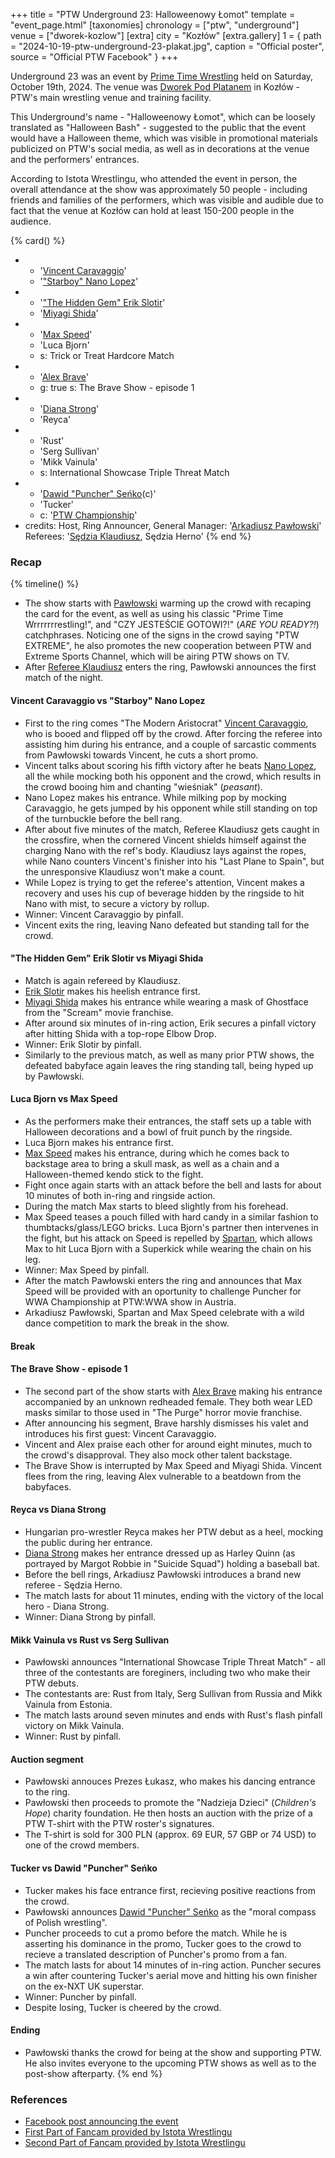 +++
title = "PTW Underground 23: Halloweenowy Łomot"
template = "event_page.html"
[taxonomies]
chronology = ["ptw", "underground"]
venue = ["dworek-kozlow"]
[extra]
city = "Kozłów"
[extra.gallery]
1 = { path = "2024-10-19-ptw-underground-23-plakat.jpg", caption = "Official poster", source = "Official PTW Facebook" }
+++

Underground 23 was an event by [Prime Time Wrestling](@/o/ptw.md) held on Saturday, October 19th, 2024. The venue was [Dworek Pod Platanem](@/v/dworek-kozlow.md) in Kozłów - PTW's main wrestling venue and training facility.

This Underground's name - "Halloweenowy Łomot", which can be loosely translated as "Halloween Bash" - suggested to the public that the event would have a Halloween theme, which was visible in promotional materials publicized on PTW's social media, as well as in decorations at the venue and the performers' entrances. 

According to Istota Wrestlingu, who attended the event in person, the overall attendance at the show was approximately 50 people - including friends and families of the performers, which was visible and audible due to fact that the venue at Kozłów can hold at least 150-200 people in the audience.

{% card() %}
- - '[Vincent Caravaggio](@/w/vincent-caravaggio.md)'
  - '["Starboy" Nano Lopez](@/w/nano-lopez.md)'
- - '["The Hidden Gem" Erik Slotir](@/w/erik-slotir.md)'
  - '[Miyagi Shida](@/w/miyagi-shida.md)'
- - '[Max Speed](@/w/max-speed.md)'
  - 'Luca Bjorn'
  - s: Trick or Treat Hardcore Match
- - '[Alex Brave](@/w/alex-brave.md)'
  - g: true
    s: The Brave Show - episode 1
- - '[Diana Strong](@/w/diana-strong.md)'
  - 'Reyca'
- - 'Rust'
  - 'Serg Sullivan'
  - 'Mikk Vainula'
  - s: International Showcase Triple Threat Match
- - '[Dawid "Puncher" Seńko](@/w/puncher.md)(c)'
  - 'Tucker'
  - c: '[PTW Championship](@/c/ptw-championship.md)'
- credits:
    Host, Ring Announcer, General Manager: '[Arkadiusz Pawłowski](@/w/pan-pawlowski.md)'
    Referees: '[Sędzia Klaudiusz](@/w/sedzia-klaudiusz.md), Sędzia Herno'
{% end %}


### Recap

{% timeline() %}
* The show starts with [Pawłowski](@/w/pan-pawlowski.md) warming up the crowd with recaping the card for the event, as well as using his classic "Prime Time Wrrrrrrrestling!", and "CZY JESTEŚCIE GOTOWI?!" (_ARE YOU READY?!_) catchphrases. Noticing one of the signs in the crowd saying "PTW EXTREME", he also promotes the new cooperation between PTW and Extreme Sports Channel, which will be airing PTW shows on TV.
* After [Referee Klaudiusz](@/w/sedzia-klaudiusz.md) enters the ring, Pawłowski announces the first match of the night.

#### Vincent Caravaggio vs "Starboy" Nano Lopez

* First to the ring comes "The Modern Aristocrat" [Vincent Caravaggio](@/w/vincent-caravaggio.md), who is booed and flipped off by the crowd. After forcing the referee into assisting him during his entrance, and a couple of sarcastic comments from Pawłowski towards Vincent, he cuts a short promo.
* Vincent talks about scoring his fifth victory after he beats [Nano Lopez](@/w/nano-lopez.md), all the while mocking both his opponent and the crowd, which results in the crowd booing him and chanting "wieśniak" (_peasant_).
* Nano Lopez makes his entrance. While milking pop by mocking Caravaggio, he gets jumped by his opponent while still standing on top of the turnbuckle before the bell rang.
* After about five minutes of the match, Referee Klaudiusz gets caught in the crossfire, when the cornered Vincent shields himself against the charging Nano with the ref's body. Klaudiusz lays against the ropes, while Nano counters Vincent's finisher into his "Last Plane to Spain", but the unresponsive Klaudiusz won't make a count.
* While Lopez is trying to get the referee's attention, Vincent makes a recovery and uses his cup of beverage hidden by the ringside to hit Nano with mist, to secure a victory by rollup.
* Winner: Vincent Caravaggio by pinfall.
* Vincent exits the ring, leaving Nano defeated but standing tall for the crowd.

#### "The Hidden Gem" Erik Slotir vs Miyagi Shida
* Match is again refereed by Klaudiusz.
* [Erik Slotir](@/w/erik-slotir.md) makes his heelish entrance first.
* [Miyagi Shida](@/w/miyagi-shida.md) makes his entrance while wearing a mask of Ghostface from the "Scream" movie franchise.
* After around six minutes of in-ring action, Erik secures a pinfall victory after hitting Shida with a top-rope Elbow Drop.
* Winner: Erik Slotir by pinfall.
* Similarly to the previous match, as well as many prior PTW shows, the defeated babyface again leaves the ring standing tall, being hyped up by Pawłowski.

#### Luca Bjorn vs Max Speed
* As the performers make their entrances, the staff sets up a table with Halloween decorations and a bowl of fruit punch by the ringside.
* Luca Bjorn makes his entrance first.
* [Max Speed](@/w/max-speed.md) makes his entrance, during which he comes back to backstage area to bring a skull mask, as well as a chain and a Halloween-themed kendo stick to the fight.
* Fight once again starts with an attack before the bell and lasts for about 10 minutes of both in-ring and ringside action.
* During the match Max starts to bleed slightly from his forehead.
* Max Speed teases a pouch filled with hard candy in a similar fashion to thumbtacks/glass/LEGO bricks. Luca Bjorn's partner then intervenes in the fight, but his attack on Speed is repelled by [Spartan](@/w/spartan.md), which allows Max to hit Luca Bjorn with a Superkick while wearing the chain on his leg.
* Winner: Max Speed by pinfall.
* After the match Pawłowski enters the ring and announces that Max Speed will be provided with an oportunity to challenge Puncher for WWA Championship at PTW:WWA show in Austria.
* Arkadiusz Pawłowski, Spartan and Max Speed celebrate with a wild dance competition to mark the break in the show.

#### Break

#### The Brave Show - episode 1
* The second part of the show starts with [Alex Brave](@/w/alex-brave.md) making his entrance accompanied by an unknown redheaded female. They both wear LED masks similar to those used in "The Purge" horror movie franchise.
* After announcing his segment, Brave harshly dismisses his valet and introduces his first guest: Vincent Caravaggio.
* Vincent and Alex praise each other for around eight minutes, much to the crowd's disapproval. They also mock other talent backstage.
* The Brave Show is interrupted by Max Speed and Miyagi Shida. Vincent flees from the ring, leaving Alex vulnerable to a beatdown from the babyfaces.

#### Reyca vs Diana Strong
* Hungarian pro-wrestler Reyca makes her PTW debut as a heel, mocking the public during her entrance.
* [Diana Strong](@/w/diana-strong.md) makes her entrance dressed up as Harley Quinn (as portrayed by Margot Robbie in "Suicide Squad") holding a baseball bat.
* Before the bell rings, Arkadiusz Pawłowski introduces a brand new referee - Sędzia Herno.
* The match lasts for about 11 minutes, ending with the victory of the local hero - Diana Strong.
* Winner: Diana Strong by pinfall.

#### Mikk Vainula vs Rust vs Serg Sullivan
* Pawłowski announces "International Showcase Triple Threat Match" - all three of the contestants are foreginers, including two who make their PTW debuts.
* The contestants are: Rust from Italy, Serg Sullivan from Russia and Mikk Vainula from Estonia.
* The match lasts around seven minutes and ends with Rust's flash pinfall victory on Mikk Vainula.
* Winner: Rust by pinfall.

#### Auction segment
* Pawłowski annouces Prezes Łukasz, who makes his dancing entrance to the ring.
* Pawłowski then proceeds to promote the "Nadzieja Dzieci" (_Children's Hope_) charity foundation. He then hosts an auction with the prize of a PTW T-shirt with the PTW roster's signatures.
* The T-shirt is sold for 300&nbsp;PLN (approx. 69&nbsp;EUR, 57&nbsp;GBP or 74&nbsp;USD) to one of the crowd members.

#### Tucker vs Dawid "Puncher" Seńko
* Tucker makes his face entrance first, recieving positive reactions from the crowd.
* Pawłowski announces [Dawid "Puncher" Seńko](@/w/puncher.md) as the "moral compass of Polish wrestling".
* Puncher proceeds to cut a promo before the match. While he is asserting his dominance in the promo, Tucker goes to the crowd to recieve a translated description of Puncher's promo from a fan.
* The match lasts for about 14 minutes of in-ring action. Puncher secures a win after countering Tucker's aerial move and hitting his own finisher on the ex-NXT UK superstar.
* Winner: Puncher by pinfall.
* Despite losing, Tucker is cheered by the crowd.

#### Ending
* Pawłowski thanks the crowd for being at the show and supporting PTW. He also invites everyone to the upcoming PTW shows as well as to the post-show afterparty.
{% end %}

### References

* [Facebook post announcing the event](https://www.facebook.com/photo/?fbid=568458088840171&set=a.136592405360077)
* [First Part of Fancam provided by Istota Wrestlingu](https://www.youtube.com/watch?v=Xm58QUEA4CU)
* [Second Part of Fancam provided by Istota Wrestlingu](https://www.youtube.com/watch?v=h9j4rHRzmMg)
